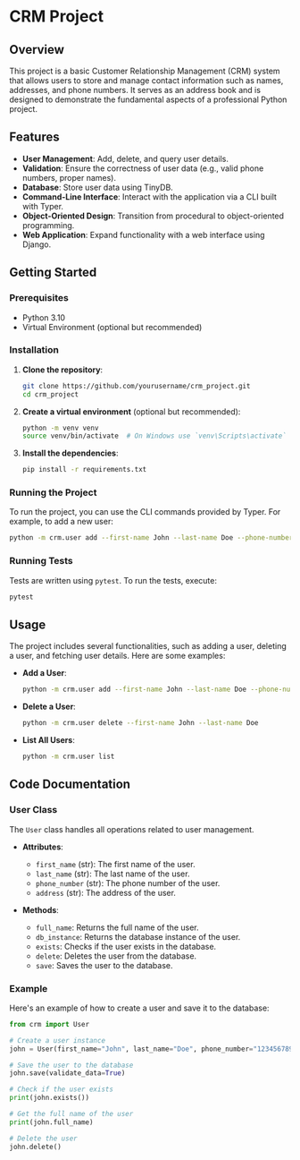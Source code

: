 # CRM Project

## Overview

This project is a basic Customer Relationship Management (CRM) system that allows users to store and manage contact information such as names, addresses, and phone numbers. It serves as an address book and is designed to demonstrate the fundamental aspects of a professional Python project.

## Features

- **User Management**: Add, delete, and query user details.
- **Validation**: Ensure the correctness of user data (e.g., valid phone numbers, proper names).
- **Database**: Store user data using TinyDB.
- **Command-Line Interface**: Interact with the application via a CLI built with Typer.
- **Object-Oriented Design**: Transition from procedural to object-oriented programming.
- **Web Application**: Expand functionality with a web interface using Django.

## Getting Started

### Prerequisites

- Python 3.10
- Virtual Environment (optional but recommended)

### Installation

1. **Clone the repository**:

    ```sh
    git clone https://github.com/yourusername/crm_project.git
    cd crm_project
    ```

2. **Create a virtual environment** (optional but recommended):

    ```sh
    python -m venv venv
    source venv/bin/activate  # On Windows use `venv\Scripts\activate`
    ```

3. **Install the dependencies**:

    ```sh
    pip install -r requirements.txt
    ```

### Running the Project

To run the project, you can use the CLI commands provided by Typer. For example, to add a new user:

```sh
python -m crm.user add --first-name John --last-name Doe --phone-number 1234567890 --address "123 Elm Street"
```

### Running Tests

Tests are written using `pytest`. To run the tests, execute:

```sh
pytest
```

## Usage

The project includes several functionalities, such as adding a user, deleting a user, and fetching user details. Here are some examples:

- **Add a User**:

    ```sh
    python -m crm.user add --first-name John --last-name Doe --phone-number 1234567890 --address "123 Elm Street"
    ```

- **Delete a User**:

    ```sh
    python -m crm.user delete --first-name John --last-name Doe
    ```

- **List All Users**:

    ```sh
    python -m crm.user list
    ```

## Code Documentation

### User Class

The `User` class handles all operations related to user management.

- **Attributes**:
    - `first_name` (str): The first name of the user.
    - `last_name` (str): The last name of the user.
    - `phone_number` (str): The phone number of the user.
    - `address` (str): The address of the user.

- **Methods**:
    - `full_name`: Returns the full name of the user.
    - `db_instance`: Returns the database instance of the user.
    - `exists`: Checks if the user exists in the database.
    - `delete`: Deletes the user from the database.
    - `save`: Saves the user to the database.

### Example

Here's an example of how to create a user and save it to the database:

```python
from crm import User

# Create a user instance
john = User(first_name="John", last_name="Doe", phone_number="1234567890", address="123 Elm Street")

# Save the user to the database
john.save(validate_data=True)

# Check if the user exists
print(john.exists())

# Get the full name of the user
print(john.full_name)

# Delete the user
john.delete()
```

